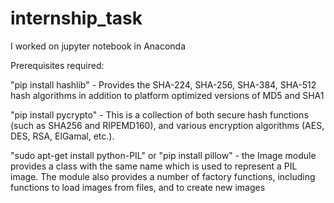# internship_task

I worked on jupyter notebook in Anaconda

Prerequisites required:

"pip install hashlib" - Provides the SHA-224, SHA-256, SHA-384, SHA-512 hash algorithms in addition to platform optimized
versions of MD5 and SHA1

"pip install pycrypto" - This is a collection of both secure hash functions (such as SHA256 and RIPEMD160), and various encryption algorithms (AES, DES, RSA, ElGamal, etc.).

"sudo apt-get install python-PIL" or "pip install pillow" - the Image module provides a class with the same name which is used to represent a PIL image. The module also provides a number of factory functions, including functions to load images from files, and to create new images
